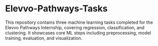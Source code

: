 # Elevvo-Pathways-Tasks
This repository contains three machine learning tasks completed for the Elevvo Pathways Internship, covering regression, classification, and clustering. It showcases core ML steps including preprocessing, model training, evaluation, and visualization.
